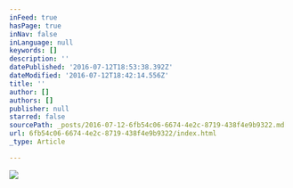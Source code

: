 ```yaml
---
inFeed: true
hasPage: true
inNav: false
inLanguage: null
keywords: []
description: ''
datePublished: '2016-07-12T18:53:38.392Z'
dateModified: '2016-07-12T18:42:14.556Z'
title: ''
author: []
authors: []
publisher: null
starred: false
sourcePath: _posts/2016-07-12-6fb54c06-6674-4e2c-8719-438f4e9b9322.md
url: 6fb54c06-6674-4e2c-8719-438f4e9b9322/index.html
_type: Article

---
```

![](https://the-grid-user-content.s3-us-west-2.amazonaws.com/abbd65ab-de7d-4940-a316-55756abcf8ff.jpg)